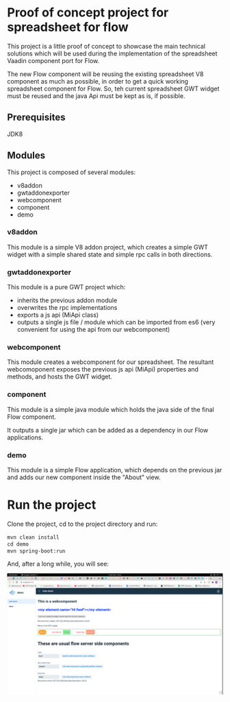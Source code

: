 # Proof of concept project for spreadsheet for flow

This project is a little proof of concept to showcase the main technical solutions which will be used during the implementation of the spreadsheet Vaadin component port for Flow.

The new Flow component will be reusing the existing spreadsheet V8 component as much as possible, in order to get a quick working spreadsheet component for Flow. So, teh current spreadsheet GWT widget must be reused and the java Api must be kept as is, if possible.

## Prerequisites

JDK8

## Modules

This project is composed of several modules:

- v8addon
- gwtaddonexporter
- webcomponent
- component
- demo

### v8addon

This module is a simple V8 addon project, which creates a simple GWT widget with a simple shared state and simple rpc calls in both directions.

### gwtaddonexporter

This module is a pure GWT project which:

- inherits the previous addon module
- overwrites the rpc implementations
- exports a js api (MiApi class)   
- outputs a single js file / module which can be imported from es6 (very convenient for using the api from our webcomponent)

### webcomponent

This module creates a webcomponent for our spreadsheet. The resultant webcomoponent exposes the previous js api (MiApi) properties and methods, and hosts the GWT widget.

### component

This module is a simple java module which holds the java side of the final Flow component.

It outputs a single jar which can be added as a dependency in our Flow applications.

### demo

This module is a simple Flow application, which depends on the previous jar and adds our new component inside the "About" view.

# Run the project

Clone the project, cd to the project directory and run: 

```
mvn clean install
cd demo
mvn spring-boot:run
```

And, after a long while, you will see:

![Screenshot](https://raw.githubusercontent.com/miguelatvaadin/spreadsheet-flow-poc/master/doc/screenshot1.png)



